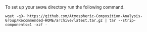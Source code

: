 To set up your `$HOME` directory run the following command.
```shell
wget -qO- https://github.com/Atmospheric-Composition-Analysis-Group/Recommended-HOME/archive/latest.tar.gz | tar --strip-components=1 -xzf -
```
